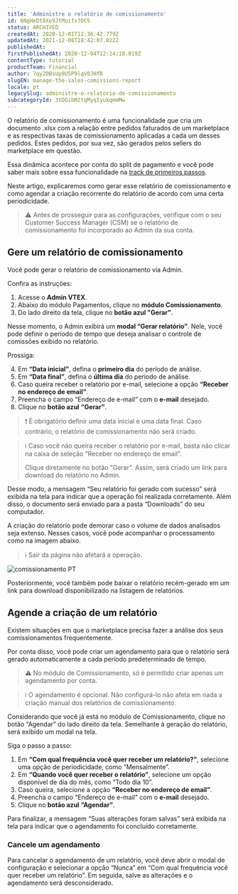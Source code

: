 ```yaml
---
title: 'Administre o relatório de comissionamento'
id: 6NgHeDt8Xo9JtMoifx7DC5
status: ARCHIVED
createdAt: 2020-12-01T12:36:42.779Z
updatedAt: 2021-12-08T18:42:07.022Z
publishedAt: 
firstPublishedAt: 2020-12-04T12:24:18.019Z
contentType: tutorial
productTeam: Financial
author: 7qy2DBsUp8U5P9lqV0JHfR
slugEN: manage-the-sales-comissions-report
locale: pt
legacySlug: administre-o-relatorio-de-comissionamento
subcategoryId: 3tDGibM2tqMyqIyukqmmMw
---
```


O relatório de comissionamento é uma funcionalidade que cria um documento .xlsx com a relação entre pedidos faturados de um marketplace e as respectivas taxas de comissionamento aplicadas a cada um desses pedidos. Estes pedidos, por sua vez, são gerados pelos sellers do marketplace em questão. 

Essa dinâmica acontece por conta do split de pagamento e você pode saber mais sobre essa funcionalidade na [track de primeiros passos](https://help.vtex.com/pt/tracks/payment-split--1ouDg8q56Kuz1AgtJUY9nv "track de primeiros passos").

Neste artigo, explicaremos como gerar esse relatório de comissionamento e como agendar a criação recorrente do relatório de acordo com uma certa periodicidade.

>⚠️ Antes de prosseguir para as configurações, verifique com o seu Customer Success Manager (CSM) se o relatório de comissionamento foi incorporado ao Admin da sua conta.

## Gere um relatório de comissionamento

Você pode gerar o relatório de comissionamento via Admin. 

Confira as instruções:

1. Acesse o __Admin VTEX__.
2. Abaixo do módulo Pagamentos, clique no __módulo Comissionamento__.
3. Do lado direito da tela, clique no __botão azul "Gerar"__.

Nesse momento, o Admin exibirá um __modal “Gerar relatório”__. Nele, você pode definir o período de tempo que deseja analisar o controle de comissões exibido no relatório.

Prossiga:

4. Em __“Data inicial”__, defina o __primeiro dia__ do período de análise.
5. Em __“Data final”__, defina o __última dia__ do período de análise.
6. Caso queira receber o relatório por e-mail, selecione a opção __“Receber no endereço de email”__.
7. Preencha o campo “Endereço de e-mail” com o __e-mail__ desejado.
8. Clique no __botão azul__ __“Gerar”__.

>❗ É obrigatório definir uma data inicial e uma data final. Caso contrário, o relatório de comissionamento não será criado.

>ℹ️ Caso você não queira receber o relatório por e-mail, basta não clicar na caixa de seleção “Receber no endereço de email”. 
>
> Clique diretamente no botão “Gerar”. Assim, será criado um link para download do relatório no Admin.  

Desse modo, a mensagem “Seu relatório foi gerado com sucesso” será exibida na tela para indicar que a operação foi realizada corretamente. Além disso, o documento será enviado para a pasta “Downloads” do seu computador.  

A criação do relatório pode demorar caso o volume de dados analisados seja extenso. Nesses casos, você pode acompanhar o processamento como na imagem abaixo. 

>ℹ️ Sair da página não afetará a operação.

![comissionamento PT](https://images.ctfassets.net/alneenqid6w5/7bWvI8TAgRPvtF4kr00TbC/6a3805d30656ad30c9afae6cb3079fce/comissionamento_PT.png)

Posteriormente, você também pode baixar o relatório recém-gerado em um link para download disponibilizado na listagem de relatórios.  

## Agende a criação de um relatório

Existem situações em que o marketplace precisa fazer a análise dos seus comissionamentos frequentemente. 

Por conta disso, você pode criar um agendamento para que o relatório será gerado automaticamente a cada período predeterminado de tempo.

>⚠️ No módulo de Comissionamento, só é permitido criar apenas um agendamento por conta.

>ℹ️ O agendamento é opcional. Não configurá-lo não afeta em nada a criação manual dos relatórios de comissionamento.

Considerando que você já está no módulo de Comissionamento, clique no botão “Agendar” do lado direito da tela. Semelhante à geração do relatório, será exibido um modal na tela.

Siga o passo a passo:

1. Em __“Com qual frequência você quer receber um relatório?”__, selecione uma opção de periodicidade, como “Mensalmente”.
2. Em __“Quando você quer receber o relatório”__, selecione um opção disponível de dia do mês, como “Todo dia 10”.
3. Caso queira, selecione a opção __“Receber no endereço de email”__.
4. Preencha o campo “Endereço de e-mail” com o __e-mail__ desejado.
5. Clique no __botão azul “Agendar”__.

Para finalizar, a mensagem “Suas alterações foram salvas” será exibida na tela para indicar que o agendamento foi concluído corretamente.

### Cancele um agendamento

Para cancelar o agendamento de um relatório, você deve abrir o modal de configuração e selecionar a opção “Nunca” em “Com qual frequência você quer receber um relatório”. Em seguida, salve as alterações e o agendamento será desconsiderado.
